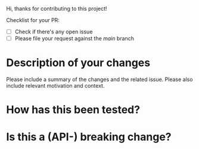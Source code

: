 Hi, thanks for contributing to this project!

Checklist for your PR:
- [ ] Check if there's any open issue
- [ ] Please file your request against the _main_ branch

# Description of your changes
Please include a summary of the changes and the related issue. Please also include relevant motivation and context.

# How has this been tested?

# Is this a (API-) breaking change?

